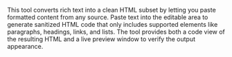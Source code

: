 This tool converts rich text into a clean HTML subset by letting you paste formatted content from any source. Paste text into the editable area to generate sanitized HTML code that only includes supported elements like paragraphs, headings, links, and lists. The tool provides both a code view of the resulting HTML and a live preview window to verify the output appearance.

<!-- Generated from commit: 6f910f4c39655775c56d02ce6e4a4693d2cfdc42 -->